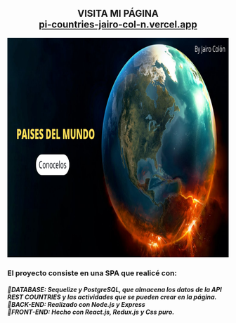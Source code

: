  <h2 align="center">
  VISITA MI PÁGINA<br/>
  <a href="https://pi-countries-jairo-col-n.vercel.app/" target="_blank">pi-countries-jairo-col-n.vercel.app</a>
</h2>

<p align="center">
  <img height="500" src="./countries1.png" />
</p>

<h3 align="left">El proyecto consiste en una SPA que realicé con:</h3>
<h5 align="left">
🔸DATABASE: Sequelize y PostgreSQL, que almacena los datos de la API REST COUNTRIES y las actividades que se pueden crear en la página.<br/>
🔸BACK-END: Realizado con Node.js y Express<br/>
🔸FRONT-END: Hecho con React.js, Redux.js y Css puro.
</h5>
